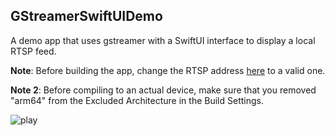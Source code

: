 ## GStreamerSwiftUIDemo

A demo app that uses gstreamer with a SwiftUI interface to display a local RTSP feed.

**Note**: Before building the app, change the RTSP address [here](https://github.com/borarak/GStreamerSwiftUIDemo/blob/9d257a84243bd4c9063f1909020eae028bf3a319/GStreamerSwiftUIDemo/GStreamerBackend.m#L163) to a valid one.

**Note 2**: Before compiling to an actual device, make sure that you removed "arm64" from the Excluded Architecture in the Build Settings.

![play](screenshot_2.png)